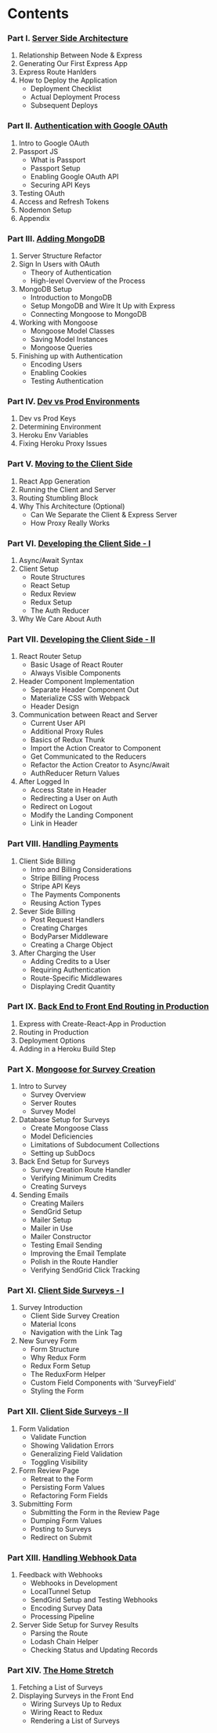 # Contents

### Part I. [Server Side Architecture](01-server-side-architecture.md)

1. Relationship Between Node & Express
2. Generating Our First Express App
3. Express Route Hanlders
4. How to Deploy the Application
    * Deployment Checklist
    * Actual Deployment Process
    * Subsequent Deploys

### Part II. [Authentication with Google OAuth](02-authentication-with-google-oauth.md)

1. Intro to Google OAuth
2. Passport JS
    * What is Passport
    * Passport Setup
    * Enabling Google OAuth API
    * Securing API Keys
3. Testing OAuth
4. Access and Refresh Tokens
5. Nodemon Setup
6. Appendix

### Part III. [Adding MongoDB](03-adding-mongodb.md)

1. Server Structure Refactor
2. Sign In Users with OAuth
    * Theory of Authentication
    * High-level Overview of the Process
3. MongoDB Setup
    * Introduction to MongoDB
    * Setup MongoDB and Wire It Up with Express
    * Connecting Mongoose to MongoDB
4. Working with Mongoose
    * Mongoose Model Classes
    * Saving Model Instances
    * Mongoose Queries
5. Finishing up with Authentication
    * Encoding Users
    * Enabling Cookies
    * Testing Authentication

### Part IV. [Dev vs Prod Environments](04-dev-vs-prod-environments.md)

1. Dev vs Prod Keys
2. Determining Environment
3. Heroku Env Variables
4. Fixing Heroku Proxy Issues

### Part V. [Moving to the Client Side](05-moving-to-the-client-side.md)

1. React App Generation
2. Running the Client and Server
3. Routing Stumbling Block
4. Why This Architecture (Optional)
    * Can We Separate the Client & Express Server
    * How Proxy Really Works

### Part VI. [Developing the Client Side - I](06-developing-to-the-client-side-i.md)

1. Async/Await Syntax
2. Client Setup
    * Route Structures
    * React Setup
    * Redux Review
    * Redux Setup
    * The Auth Reducer
3. Why We Care About Auth

### Part VII. [Developing the Client Side - II](07-developing-to-the-client-side-ii.md)

1. React Router Setup
    * Basic Usage of React Router
    * Always Visible Components
2. Header Component Implementation
    * Separate Header Component Out
    * Materialize CSS with Webpack
    * Header Design
3. Communication between React and Server
    * Current User API
    * Additional Proxy Rules
    * Basics of Redux Thunk
    * Import the Action Creator to Component
    * Get Communicated to the Reducers
    * Refactor the Action Creator to Async/Await
    * AuthReducer Return Values
4. After Logged In
    * Access State in Header
    * Redirecting a User on Auth
    * Redirect on Logout
    * Modify the Landing Component
    * Link in Header

### Part VIII. [Handling Payments](08-handling-payments.md)

1. Client Side Billing
    * Intro and Billing Considerations
    * Stripe Billing Process
    * Stripe API Keys
    * The Payments Components
    * Reusing Action Types
2. Sever Side Billing
    * Post Request Handlers
    * Creating Charges
    * BodyParser Middleware
    * Creating a Charge Object
3. After Charging the User
    * Adding Credits to a User
    * Requiring Authentication
    * Route-Specific Middlewares
    * Displaying Credit Quantity

### Part IX. [Back End to Front End Routing in Production](09-back-end-to-front-end-routing-in-production.md)

1. Express with Create-React-App in Production
2. Routing in Production
3. Deployment Options
4. Adding in a Heroku Build Step

### Part X. [Mongoose for Survey Creation](notes/10-mongoose-for-survey-creation.md)

1. Intro to Survey
    * Survey Overview
    * Server Routes
    * Survey Model
2. Database Setup for Surveys
    * Create Mongoose Class
    * Model Deficiencies
    * Limitations of Subdocument Collections
    * Setting up SubDocs
3. Back End Setup for Surveys
    * Survey Creation Route Handler
    * Verifying Minimum Credits
    * Creating Surveys
4. Sending Emails
    * Creating Mailers
    * SendGrid Setup
    * Mailer Setup
    * Mailer in Use
    * Mailer Constructor
    * Testing Email Sending
    * Improving the Email Template
    * Polish in the Route Handler
    * Verifying SendGrid Click Tracking

### Part XI. [Client Side Surveys - I](notes/11-client-side-surveys-i.md)

1. Survey Introduction
    * Client Side Survey Creation
    * Material Icons
    * Navigation with the Link Tag
2. New Survey Form
    * Form Structure
    * Why Redux Form
    * Redux Form Setup
    * The ReduxForm Helper
    * Custom Field Components with 'SurveyField'
    * Styling the Form

### Part XII. [Client Side Surveys - II](notes/12-client-side-surveys-ii.md)

1. Form Validation
    * Validate Function
    * Showing Validation Errors
    * Generalizing Field Validation
    * Toggling Visibility
2. Form Review Page
    * Retreat to the Form
    * Persisting Form Values
    * Refactoring Form Fields
3. Submitting Form
    * Submitting the Form in the Review Page
    * Dumping Form Values
    * Posting to Surveys
    * Redirect on Submit

### Part XIII. [Handling Webhook Data](notes/13-handling-webhook-data.md)

1. Feedback with Webhooks
    * Webhooks in Development
    * LocalTunnel Setup
    * SendGrid Setup and Testing Webhooks
    * Encoding Survey Data
    * Processing Pipeline
2. Server Side Setup for Survey Results
    * Parsing the Route
    * Lodash Chain Helper
    * Checking Status and Updating Records

### Part XIV. [The Home Stretch](notes/14-the-home-stretch.md)

1. Fetching a List of Surveys
2. Displaying Surveys in the Front End
    * Wiring Surveys Up to Redux
    * Wiring React to Redux
    * Rendering a List of Surveys
